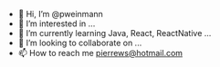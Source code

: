 - 👋 Hi, I’m @pweinmann
- 👀 I’m interested in ...
- 🌱 I’m currently learning Java, React, ReactNative ...
- 💞️ I’m looking to collaborate on ...
- 📫 How to reach me pierrews@hotmail.com

<!---
pweinmann/pweinmann is a ✨ special ✨ repository because its `README.md` (this file) appears on your GitHub profile.
You can click the Preview link to take a look at your changes.
--->
